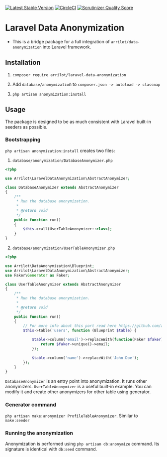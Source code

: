 [![Latest Stable Version](https://poser.pugx.org/arrilot/laravel-data-anonymization/v/stable.svg)](https://packagist.org/packages/arrilot/laravel-data-anonymization/)
[![CircleCI](https://circleci.com/gh/atabix/laravel-data-anonymization.svg?style=svg)](https://github.com/atabix/laravel-data-anonymization)
[![Scrutinizer Quality Score](https://scrutinizer-ci.com/g/arrilot/laravel-data-anonymization/badges/quality-score.png?b=master)](https://scrutinizer-ci.com/g/arrilot/laravel-data-anonymization/)

# Laravel Data Anonymization

* This is a bridge package for a full integration of `arrilot/data-anonymization` into Laravel framework.

## Installation

1. ```composer require arrilot/laravel-data-anonymization```

2. Add `database/anonymizatio`n to `composer.json -> autoload -> classmap`

3. `php artisan anonymization:install`


## Usage

The package is designed to be as much consistent with Laravel built-in seeders as possible.

### Bootstrapping

`php artisan anonymization:install` creates two files:

1) `database/anonymization/DatabaseAnonymizer.php`

```php
<?php

use Arrilot\LaravelDataAnonymization\AbstractAnonymizer;

class DatabaseAnonymizer extends AbstractAnonymizer
{
    /**
     * Run the database anonymization.
     *
     * @return void
     */
    public function run()
    {
        $this->call(UserTableAnonymizer::class);
    }
}

```

2) `database/anonymization/UserTableAnonymizer.php`

```php
<?php

use Arrilot\DataAnonymization\Blueprint;
use Arrilot\LaravelDataAnonymization\AbstractAnonymizer;
use Faker\Generator as Faker;

class UserTableAnonymizer extends AbstractAnonymizer
{
    /**
     * Run the database anonymization.
     *
     * @return void
     */
    public function run()
    {
        // For more info about this part read here https://github.com/arrilot/data-anonymization
        $this->table('users', function (Blueprint $table) {

            $table->column('email')->replaceWith(function(Faker $faker) {
                return $faker->unique()->email;
            });

            $table->column('name')->replaceWith('John Doe');
        });
    }
}

```

`DatabaseAnonymizer` is an entry point into anonymization. It runs other anonymizers.
`UserTableAnonymizer` is a useful built-in example. You can modify it and create other anonymizers for other table using generator.

### Generator command

`php artisan make:anonymizer ProfileTableAnonymizer`. Similar to `make:seeder`

### Running the anonymization

Anonymization is performed using `php artisan db:anonymize` command.
Its signature is identical with `db:seed` command.

